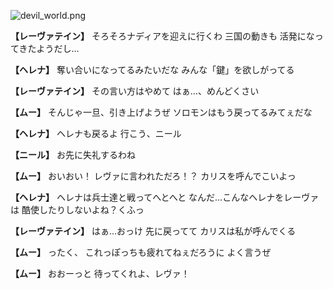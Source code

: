 
![devil_world.png](../images/backgrounds/devil_world.png)

**【レーヴァテイン】**
そろそろナディアを迎えに行くわ
三国の動きも
活発になってきたようだし…

**【ヘレナ】**
奪い合いになってるみたいだな
みんな「鍵」を欲しがってる

**【レーヴァテイン】**
その言い方はやめて
はぁ…、めんどくさい

**【ムー】**
そんじゃ一旦、引き上げようぜ
ソロモンはもう戻ってるみてぇだな

**【ヘレナ】**
ヘレナも戻るよ
行こう、ニール

**【ニール】**
お先に失礼するわね

**【ムー】**
おいおい！
レヴァに言われただろ！？
カリスを呼んでこいよっ

**【ヘレナ】**
ヘレナは兵士達と戦ってへとへと
なんだ…こんなヘレナをレーヴァは
酷使したりしないよね？くふっ

**【レーヴァテイン】**
はぁ…おっけ
先に戻ってて
カリスは私が呼んでくる

**【ムー】**
ったく、
これっぽっちも疲れてねぇだろうに
よく言うぜ

**【ムー】**
おおーっと
待ってくれよ、レヴァ！

